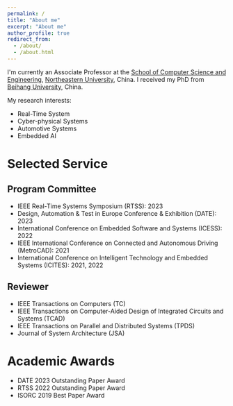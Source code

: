```yaml
---
permalink: /
title: "About me"
excerpt: "About me"
author_profile: true
redirect_from: 
  - /about/
  - /about.html
---
```



I'm currently an Associate Professor at the [School of Computer Science and Engineering](http://www.cse.neu.edu.cn/), [Northeastern University](http://www.neu.edu.cn/), China. I received my PhD from [Beihang University](https://www.buaa.edu.cn/), China. 

My research interests:
- Real-Time System
- Cyber-physical Systems
- Automotive Systems
- Embedded AI

Selected Service
======

Program Committee
------
- IEEE Real-Time Systems Symposium (RTSS): 2023
- Design, Automation & Test in Europe Conference & Exhibition (DATE): 2023
- International Conference on Embedded Software and Systems (ICESS): 2022
- IEEE International Conference on Connected and Autonomous Driving (MetroCAD): 2021
- International Conference on Intelligent Technology and Embedded Systems (ICITES): 2021, 2022

Reviewer
------
- IEEE Transactions on Computers (TC)
- IEEE Transactions on Computer-Aided Design of Integrated Circuits and Systems (TCAD)
- IEEE Transactions on Parallel and Distributed Systems (TPDS)
- Journal of System Architecture (JSA)

Academic Awards
======
- DATE 2023 Outstanding Paper Award
- RTSS 2022 Outstanding Paper Award
- ISORC 2019 Best Paper Award



